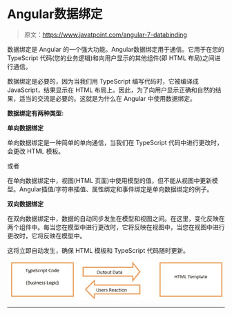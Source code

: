 # Angular数据绑定

> 原文：<https://www.javatpoint.com/angular-7-databinding>

数据绑定是 Angular 的一个强大功能。Angular数据绑定用于通信。它用于在您的 TypeScript 代码(您的业务逻辑)和向用户显示的其他组件(即 HTML 布局)之间进行通信。

数据绑定是必要的，因为当我们用 TypeScript 编写代码时，它被编译成 JavaScript，结果显示在 HTML 布局上。因此，为了向用户显示正确和自然的结果，适当的交流是必要的。这就是为什么在 Angular 中使用数据绑定。

**数据绑定有两种类型:**

**单向数据绑定**

单向数据绑定是一种简单的单向通信，当我们在 TypeScript 代码中进行更改时，会更改 HTML 模板。

或者

在单向数据绑定中，视图(HTML 页面)中使用模型的值，但不能从视图中更新模型。Angular插值/字符串插值、属性绑定和事件绑定是单向数据绑定的例子。

**双向数据绑定**

在双向数据绑定中，数据的自动同步发生在模型和视图之间。在这里，变化反映在两个组件中。每当您在模型中进行更改时，它将反映在视图中，当您在视图中进行更改时，它将反映在模型中。

这将立即自动发生，确保 HTML 模板和 TypeScript 代码随时更新。

![Angular Databinding](img/5ec79b3280780783b4fe1874d3f877fc.png)

* * *